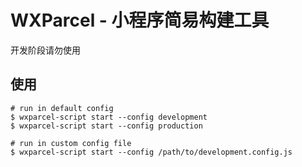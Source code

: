 # WXParcel - 小程序简易构建工具

开发阶段请勿使用

## 使用

```
# run in default config
$ wxparcel-script start --config development
$ wxparcel-script start --config production

# run in custom config file
$ wxparcel-script start --config /path/to/development.config.js
```
